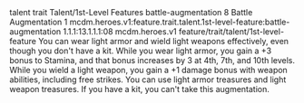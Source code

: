 <ability>
  <metadata>
    <class>talent</class>
    <feature_type>trait</feature_type>
    <file_dpath>Talent/1st-Level Features</file_dpath>
    <item_id>battle-augmentation</item_id>
    <item_index>8</item_index>
    <item_name>Battle Augmentation</item_name>
    <level>1</level>
    <scc>mcdm.heroes.v1:feature.trait.talent.1st-level-feature:battle-augmentation</scc>
    <scdc>1.1.1:13.1.1.1:08</scdc>
    <source>mcdm.heroes.v1</source>
    <type>feature/trait/talent/1st-level-feature</type>
  </metadata>
  <effects>
    <effect type="mundane">You can wear light armor and wield light weapons effectively, even though you don&apos;t have a kit. While you wear light armor, you gain a +3 bonus to Stamina, and that bonus increases by 3 at 4th, 7th, and 10th levels. While you wield a light weapon, you gain a +1 damage bonus with weapon abilities, including free strikes. You can use light armor treasures and light weapon treasures.
If you have a kit, you can&apos;t take this augmentation.</effect>
  </effects>
</ability>
